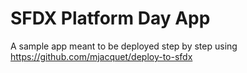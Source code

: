 # SFDX  Platform Day App

A sample app meant to be deployed step by step using https://github.com/mjacquet/deploy-to-sfdx


